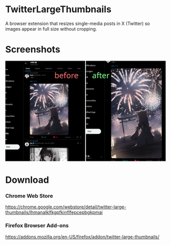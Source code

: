 # TwitterLargeThumbnails
A browser extension that resizes single-media posts in X (Twitter) so images appear in full size without cropping.

# Screenshots
![screenshot.jpg](screenshot.jpg)

# Download
### Chrome Web Store
https://chrome.google.com/webstore/detail/twitter-large-thumbnails/lhmanalklfkgpfkinflfepcepbgkpmai
### Firefox Browser Add-ons
https://addons.mozilla.org/en-US/firefox/addon/twitter-large-thumbnails/
